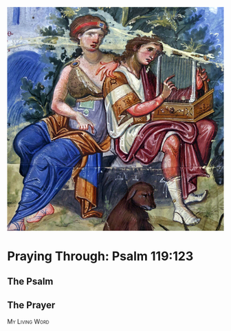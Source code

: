 <img class="intro-right" src="art-paris-psalter.jpg">

<style>
  li {list-style-type: none;}
  p + ul {
    margin-top: -18px;
}
</style>

# Praying Through: Psalm 119:123

## The Psalm

## The Prayer

<div style="font-variant: small-caps;">
My Living Word
</div>
